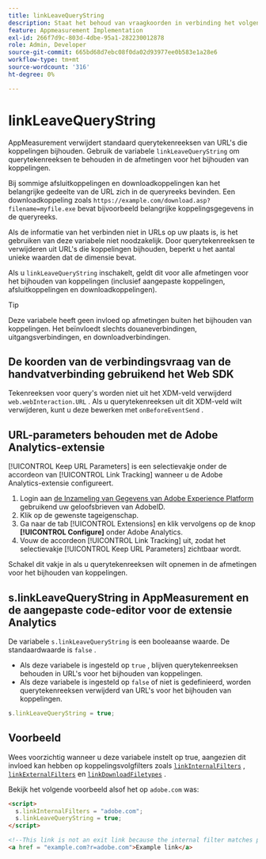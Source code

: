 ```yaml
---
title: linkLeaveQueryString
description: Staat het behoud van vraagkoorden in verbinding het volgen dimensies toe.
feature: Appmeasurement Implementation
exl-id: 266f7d9c-803d-4dbe-95a1-282230012878
role: Admin, Developer
source-git-commit: 665bd68d7ebc08f0da02d93977ee0b583e1a28e6
workflow-type: tm+mt
source-wordcount: '316'
ht-degree: 0%

---
```


# linkLeaveQueryString

AppMeasurement verwijdert standaard querytekenreeksen van URL&#39;s die koppelingen bijhouden. Gebruik de variabele `linkLeaveQueryString` om querytekenreeksen te behouden in de afmetingen voor het bijhouden van koppelingen.

Bij sommige afsluitkoppelingen en downloadkoppelingen kan het belangrijke gedeelte van de URL zich in de queryreeks bevinden. Een downloadkoppeling zoals `https://example.com/download.asp?filename=myfile.exe` bevat bijvoorbeeld belangrijke koppelingsgegevens in de queryreeks.

Als de informatie van het verbinden niet in URLs op uw plaats is, is het gebruiken van deze variabele niet noodzakelijk. Door querytekenreeksen te verwijderen uit URL&#39;s die koppelingen bijhouden, beperkt u het aantal unieke waarden dat de dimensie bevat.

Als u `linkLeaveQueryString` inschakelt, geldt dit voor alle afmetingen voor het bijhouden van koppelingen (inclusief aangepaste koppelingen, afsluitkoppelingen en downloadkoppelingen).

>[!TIP]
>
>Deze variabele heeft geen invloed op afmetingen buiten het bijhouden van koppelingen. Het beïnvloedt slechts douaneverbindingen, uitgangsverbindingen, en downloadverbindingen.

## De koorden van de verbindingsvraag van de handvatverbinding gebruikend het Web SDK

Tekenreeksen voor query&#39;s worden niet uit het XDM-veld verwijderd `web.webInteraction.URL` . Als u querytekenreeksen uit dit XDM-veld wilt verwijderen, kunt u deze bewerken met `onBeforeEventSend` .

## URL-parameters behouden met de Adobe Analytics-extensie

[!UICONTROL Keep URL Parameters] is een selectievakje onder de accordeon van [!UICONTROL Link Tracking] wanneer u de Adobe Analytics-extensie configureert.

1. Login aan [ de Inzameling van Gegevens van Adobe Experience Platform ](https://experience.adobe.com/data-collection) gebruikend uw geloofsbrieven van AdobeID.
2. Klik op de gewenste tageigenschap.
3. Ga naar de tab [!UICONTROL Extensions] en klik vervolgens op de knop **[!UICONTROL Configure]** onder Adobe Analytics.
4. Vouw de accordeon [!UICONTROL Link Tracking] uit, zodat het selectievakje [!UICONTROL Keep URL Parameters] zichtbaar wordt.

Schakel dit vakje in als u querytekenreeksen wilt opnemen in de afmetingen voor het bijhouden van koppelingen.

## s.linkLeaveQueryString in AppMeasurement en de aangepaste code-editor voor de extensie Analytics

De variabele `s.linkLeaveQueryString` is een booleaanse waarde. De standaardwaarde is `false` .

* Als deze variabele is ingesteld op `true` , blijven querytekenreeksen behouden in URL&#39;s voor het bijhouden van koppelingen.
* Als deze variabele is ingesteld op `false` of niet is gedefinieerd, worden querytekenreeksen verwijderd van URL&#39;s voor het bijhouden van koppelingen.

```js
s.linkLeaveQueryString = true;
```

## Voorbeeld

Wees voorzichtig wanneer u deze variabele instelt op true, aangezien dit invloed kan hebben op koppelingsvolgfilters zoals [`linkInternalFilters`](linkinternalfilters.md) , [`linkExternalFilters`](linkexternalfilters.md) en [`linkDownloadFiletypes`](linkdownloadfiletypes.md) .

Bekijk het volgende voorbeeld alsof het op `adobe.com` was:

```html
<script>
  s.linkInternalFilters = "adobe.com";
  s.linkLeaveQueryString = true;
</script>

<!--This link is not an exit link because the internal filter matches part of the query string -->
<a href = "example.com?r=adobe.com">Example link</a>
```
